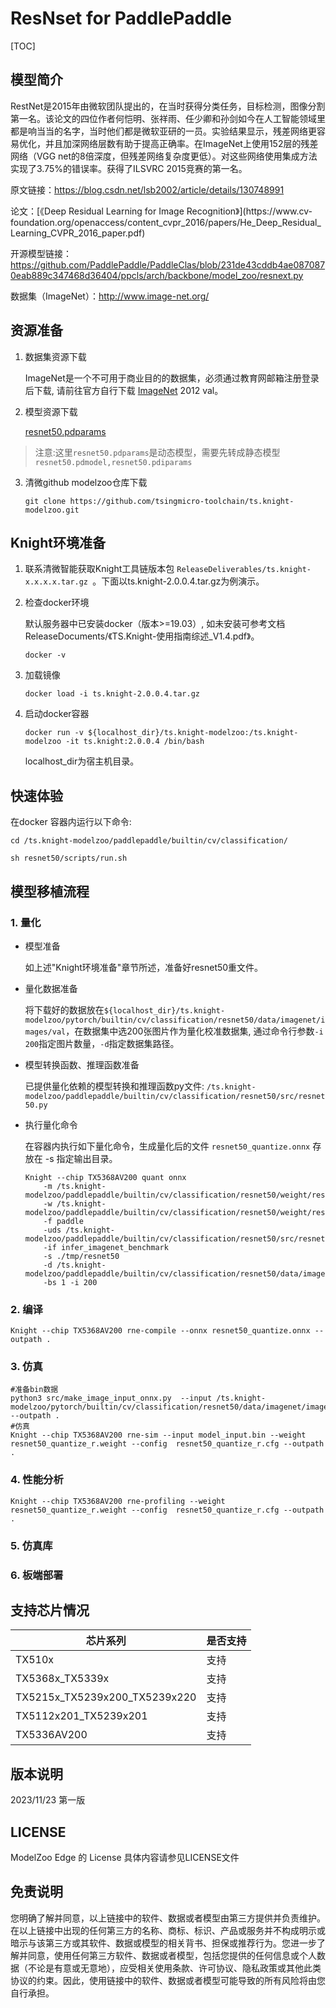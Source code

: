 # ResNset for PaddlePaddle

<!--命名规则 {model_name}-{dataset}-{framework}-->

[TOC]

## 模型简介

RestNet是2015年由微软团队提出的，在当时获得分类任务，目标检测，图像分割第一名。该论文的四位作者何恺明、张祥雨、任少卿和孙剑如今在人工智能领域里都是响当当的名字，当时他们都是微软亚研的一员。实验结果显示，残差网络更容易优化，并且加深网络层数有助于提高正确率。在ImageNet上使用152层的残差网络（VGG net的8倍深度，但残差网络复杂度更低）。对这些网络使用集成方法实现了3.75%的错误率。获得了ILSVRC 2015竞赛的第一名。
                        
原文链接：https://blog.csdn.net/lsb2002/article/details/130748991

<!--可选-->论文：[《Deep Residual Learning for Image Recognition》](https://www.cv-foundation.org/openaccess/content_cvpr_2016/papers/He_Deep_Residual_Learning_CVPR_2016_paper.pdf)

开源模型链接：https://github.com/PaddlePaddle/PaddleClas/blob/231de43cddb4ae0870870eab889c347468d36404/ppcls/arch/backbone/model_zoo/resnext.py

数据集（ImageNet）：http://www.image-net.org/

## 资源准备

1. 数据集资源下载

	ImageNet是一个不可用于商业目的的数据集，必须通过教育网邮箱注册登录后下载, 请前往官方自行下载 [ImageNet](http://image-net.org/) 2012 val。

2. 模型资源下载

	[resnet50.pdparams](https://paddle-imagenet-models-name.bj.bcebos.com/dygraph/ResNeXt50_32x4d_pretrained.pdparams)
	
> 注意:这里`resnet50.pdparams`是动态模型，需要先转成静态模型`resnet50.pdmodel,resnet50.pdiparams`

3. 清微github modelzoo仓库下载

	```git clone https://github.com/tsingmicro-toolchain/ts.knight-modelzoo.git```

## Knight环境准备

1. 联系清微智能获取Knight工具链版本包 ```ReleaseDeliverables/ts.knight-x.x.x.x.tar.gz ```。下面以ts.knight-2.0.0.4.tar.gz为例演示。

2. 检查docker环境

	​默认服务器中已安装docker（版本>=19.03）, 如未安装可参考文档ReleaseDocuments/《TS.Knight-使用指南综述_V1.4.pdf》。
	
	```
	docker -v   
	```

3. 加载镜像
	
	```
	docker load -i ts.knight-2.0.0.4.tar.gz
	```

4. 启动docker容器

	```
	docker run -v ${localhost_dir}/ts.knight-modelzoo:/ts.knight-modelzoo -it ts.knight:2.0.0.4 /bin/bash
	```
	
	localhost_dir为宿主机目录。

## 快速体验

在docker 容器内运行以下命令:

```
cd /ts.knight-modelzoo/paddlepaddle/builtin/cv/classification/
```

```
sh resnet50/scripts/run.sh
```

## 模型移植流程

### 1. 量化

-   模型准备
	
	如上述"Knight环境准备"章节所述，准备好resnet50重文件。
	

-   量化数据准备

    将下载好的数据放在`${localhost_dir}/ts.knight-modelzoo/pytorch/builtin/cv/classification/resnet50/data/imagenet/images/val`，在数据集中选200张图片作为量化校准数据集, 通过命令行参数```-i 200```指定图片数量，```-d```指定数据集路径。

-   模型转换函数、推理函数准备
	
	已提供量化依赖的模型转换和推理函数py文件: ```/ts.knight-modelzoo/paddlepaddle/builtin/cv/classification/resnet50/src/resnet50.py```

-   执行量化命令

	在容器内执行如下量化命令，生成量化后的文件 `resnet50_quantize.onnx` 存放在 -s 指定输出目录。

    	Knight --chip TX5368AV200 quant onnx 
			-m /ts.knight-modelzoo/paddlepaddle/builtin/cv/classification/resnet50/weight/resnet50.pdmodel
    		-w /ts.knight-modelzoo/paddlepaddle/builtin/cv/classification/resnet50/weight/resnet50.pdiparams
    		-f paddle 
    		-uds /ts.knight-modelzoo/paddlepaddle/builtin/cv/classification/resnet50/src/resnet50.py 
    		-if infer_imagenet_benchmark 
			-s ./tmp/resnet50
    		-d /ts.knight-modelzoo/paddlepaddle/builtin/cv/classification/resnet50/data/imagenet/images/val 
    		-bs 1 -i 200


### 2. 编译


    Knight --chip TX5368AV200 rne-compile --onnx resnet50_quantize.onnx --outpath .


### 3. 仿真

    #准备bin数据
    python3 src/make_image_input_onnx.py  --input /ts.knight-modelzoo/pytorch/builtin/cv/classification/resnet50/data/imagenet/images/val/n07749582 --outpath .
    #仿真
    Knight --chip TX5368AV200 rne-sim --input model_input.bin --weight resnet50_quantize_r.weight --config  resnet50_quantize_r.cfg --outpath .

### 4. 性能分析

```
Knight --chip TX5368AV200 rne-profiling --weight resnet50_quantize_r.weight --config  resnet50_quantize_r.cfg --outpath .
```

### 5. 仿真库

### 6. 板端部署



## 支持芯片情况

| 芯片系列                                          | 是否支持 |
| ------------------------------------------------ | ------- |
| TX510x                                           | 支持     |
| TX5368x_TX5339x                                  | 支持     |
| TX5215x_TX5239x200_TX5239x220 | 支持     |
| TX5112x201_TX5239x201                            | 支持     |
| TX5336AV200                                      | 支持     |



## 版本说明

2023/11/23  第一版



## LICENSE

ModelZoo Edge 的 License 具体内容请参见LICENSE文件

## 免责说明

您明确了解并同意，以上链接中的软件、数据或者模型由第三方提供并负责维护。在以上链接中出现的任何第三方的名称、商标、标识、产品或服务并不构成明示或暗示与该第三方或其软件、数据或模型的相关背书、担保或推荐行为。您进一步了解并同意，使用任何第三方软件、数据或者模型，包括您提供的任何信息或个人数据（不论是有意或无意地），应受相关使用条款、许可协议、隐私政策或其他此类协议的约束。因此，使用链接中的软件、数据或者模型可能导致的所有风险将由您自行承担。



